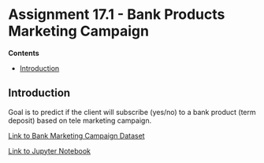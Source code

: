 # Assignment 17.1 - Bank Products Marketing Campaign

**Contents**

  * [Introduction](#Introduction)



 ## Introduction

Goal is to predict if the client will subscribe (yes/no) to a bank product (term deposit) based on tele marketing campaign.

[Link to Bank Marketing Campaign Dataset](https://github.com/atewari-bot/bank-marketing-campaign/blob/main/data/bank-additional-full.csv)

[Link to Jupyter Notebook](https://github.com/atewari-bot/bank-marketing-campaign/blob/main/bank_marketing_campaign.ipynb)